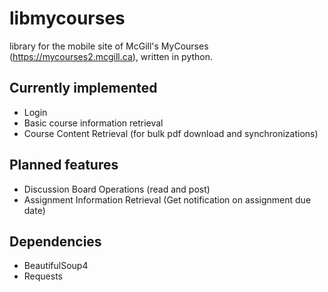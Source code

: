 libmycourses
============

library for the mobile site of McGill's MyCourses (https://mycourses2.mcgill.ca), written in python. 

Currently implemented
----------------------

* Login
* Basic course information retrieval
* Course Content Retrieval (for bulk pdf download and synchronizations)         

Planned features
----------------

* Discussion Board Operations (read and post)
* Assignment Information Retrieval (Get notification on assignment due date)

Dependencies
-------------

* BeautifulSoup4
* Requests 
